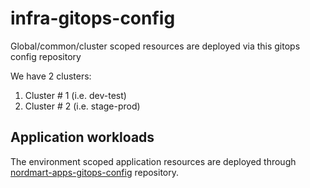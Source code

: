 # infra-gitops-config

Global/common/cluster scoped resources are deployed via this gitops config repository

We have 2 clusters:

1. Cluster # 1 (i.e. dev-test) 
2. Cluster # 2 (i.e. stage-prod) 

## Application workloads

The environment scoped application resources are deployed through [nordmart-apps-gitops-config](https://github.com/stakater/nordmart-apps-gitops-config) repository. 

